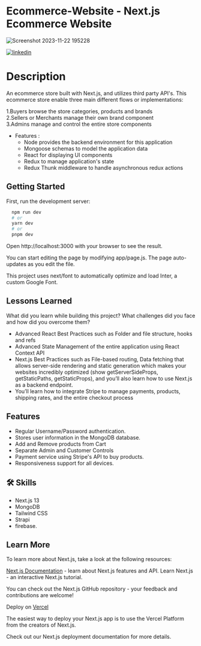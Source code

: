 # Ecommerce-Website - Next.js Ecommerce Website
![Screenshot 2023-11-22 195228](https://github.com/Ayushjoshi95/Ecommerce-Website/assets/53330184/6ee5e586-f2bd-4322-880a-9d308542971e)

[![linkedin](https://img.shields.io/badge/linkedin-0A66C2?style=for-the-badge&logo=linkedin&logoColor=white)]([https://www.linkedin.com/](https://www.linkedin.com/in/ayush-joshi-4735231a0/))



# Description
An ecommerce store built with Next.js, and utilizes third party API's. This ecommerce store enable three main different flows or implementations:

1.Buyers browse the store categories, products and brands          
2.Sellers or Merchants manage their own brand component   
3.Admins manage and control the entire store components   

* Features :
    * Node provides the backend environment for this application
    * Mongoose schemas to model the application data
    * React for displaying UI components
    * Redux to manage application's state
    * Redux Thunk middleware to handle asynchronous redux actions
## Getting Started

First, run the development server:

```bash
  npm run dev
  # or
  yarn dev
  # or
  pnpm dev
```
Open http://localhost:3000 with your browser to see the result.

You can start editing the page by modifying app/page.js. The page auto-updates as you edit the file.

This project uses next/font to automatically optimize and load Inter, a custom Google Font.

## Lessons Learned

What did you learn while building this project? What challenges did you face and how did you overcome them?

* Advanced React Best Practices such as
  Folder and file structure, hooks and refs
* Advanced State Management of the entire application using React  Context API
* Next.js Best Practices such as
  File-based routing, Data fetching that allows server-side rendering and static generation which makes your websites incredibly optimized (show getServerSideProps, getStaticPaths, getStaticProps), and you’ll also learn how to use Next.js as a backend endpoint.
* You’ll learn how to integrate Stripe to manage payments, products, shipping rates, and the entire checkout process

## Features

- Regular Username/Password authentication.
- Stores user information in the MongoDB database.
- Add and Remove products from Cart
- Separate Admin and Customer Controls
- Payment service using Stripe's API to buy products.
- Responsiveness support for all devices.


## 🛠 Skills
* Next.js 13
* MongoDB
* Tailwind CSS
* Strapi 
* firebase.


## Learn More
To learn more about Next.js, take a look at the following resources:

[Next.js Documentation](https://nextjs.org/docs) - learn about Next.js features and API.
Learn Next.js - an interactive Next.js tutorial.

You can check out the Next.js GitHub repository - your feedback and contributions are welcome!

Deploy on [Vercel](https://vercel.com/)

The easiest way to deploy your Next.js app is to use the Vercel Platform from the creators of Next.js.

Check out our Next.js deployment documentation for more details.
